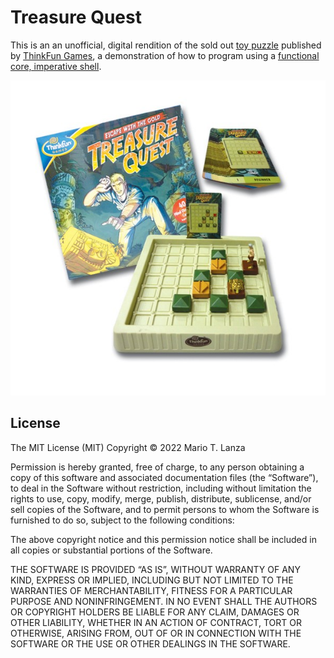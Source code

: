 # Treasure Quest

This is an an unofficial, digital rendition of the sold out [toy puzzle](https://www.amazon.ca/ThinkFun-3000-Treasure-Quest/dp/B000NE72XG) published by [ThinkFun Games](https://www.thinkfun.com), a demonstration of how to program using a [functional core, imperative shell](https://betterways.dev/functional-core-imperative-shell).

![Treasure Quest](./images/treasure-quest.jpeg)

## License
The MIT License (MIT)
Copyright © 2022 Mario T. Lanza

Permission is hereby granted, free of charge, to any person obtaining a copy of this software and associated documentation files (the “Software”), to deal in the Software without restriction, including without limitation the rights to use, copy, modify, merge, publish, distribute, sublicense, and/or sell copies of the Software, and to permit persons to whom the Software is furnished to do so, subject to the following conditions:

The above copyright notice and this permission notice shall be included in all copies or substantial portions of the Software.

THE SOFTWARE IS PROVIDED “AS IS”, WITHOUT WARRANTY OF ANY KIND, EXPRESS OR IMPLIED, INCLUDING BUT NOT LIMITED TO THE WARRANTIES OF MERCHANTABILITY, FITNESS FOR A PARTICULAR PURPOSE AND NONINFRINGEMENT. IN NO EVENT SHALL THE AUTHORS OR COPYRIGHT HOLDERS BE LIABLE FOR ANY CLAIM, DAMAGES OR OTHER LIABILITY, WHETHER IN AN ACTION OF CONTRACT, TORT OR OTHERWISE, ARISING FROM, OUT OF OR IN CONNECTION WITH THE SOFTWARE OR THE USE OR OTHER DEALINGS IN THE SOFTWARE.

